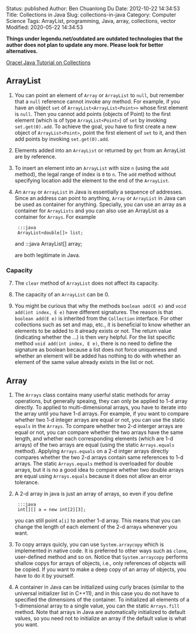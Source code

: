 Status: published
Author: Ben Chuanlong Du
Date: 2012-10-22 14:34:53
Title: Collections in Java
Slug: collections-in-java
Category: Computer Science
Tags: ArrayList, programming, Java, array, collections, vector
Modified: 2020-05-22 14:34:53

**Things under legendu.net/outdated are outdated technologies that the author does not plan to update any more. Please look for better alternatives.**


[Oracel Java Tutorial on Collections](http://docs.oracle.com/javase/tutorial/collections/index.html)

## ArrayList

1. You can point an element of `Array` or `ArrayList` to `null`, 
    but remember that a `null` reference cannot invoke any method. 
    For example, 
    if you have an object `set` of `ArrayList<ArrayList<Point>>` whose first element is `null`. 
    Then you cannot add points (objects of Point) to the first element 
    (which is of type `ArrayList<Point>`) of `set` by invoking `set.get(0).add`. 
    To achieve the goal, 
    you have to first create a new object of `ArrayList<Point>`, 
    point the first element of `set` to it, 
    and then add points by invoking `set.get(0).add`.

3. Elements added into an `ArrayList` or returned by `get` from an
    ArrayList are by reference.

4. To insert an element into an `ArrayList` with size `n` (using the `add` method), 
    the legal range of index is `0` to `n`. 
    The `add` method without specifying location add the element to the end of the `ArrayList`.

6. An `Array` or `ArrayList` in Java is essentially a sequence of addresses. 
    Since an address can point to anything, 
    `Array` or `ArrayList` in Java can be used as container for anything. 
    Specially, 
    you can use an array as a container for `ArrayLists` 
    and you can also use an ArrayList as a container for `Arrays`. 
    For example 

        :::java
        ArrayList<double[]> list;

    and 
        :::java
        ArrayList<Integer>[] array;

    are both legitimate in Java.

### Capacity

7. The `clear` method of `ArrayList` does not affect its capacity.

5. The capacity of an `ArrayList` can be 0.

3. You might be curious that why the methods `boolean add(E e)` and `void add(int index, E e)` have different signatures. 
    The reason is that `boolean add(E e)` is inherited from the `Collection` interface. 
    For other collections such as set and map, etc., 
    it is beneficial to know whether an elements to be added to it already exists or not.
    The return value (indicating whether the ...) is then very helpful. 
    For the list specific method `void add(int index, E e)`,
    there is no need to define the signature as boolean because a list does not force uniqueness 
    and whether an element will be added has nothing to do with whether an element of the same value already exists in the list or not.

## Array

1. The `Arrays` class contains many userful static methods for array operations,
    but generally speaing, 
    they can only be applied to 1-d array directly. 
    To applied to multi-dimensional arrays, 
    you have to iterate into the array until you have 1-d arrays. 
    For example, 
    if you want to compare whether two 1-d integer arrays are equal or not,
    you can use the static `equals` in the `Arrays`. 
    To compare whether two 2-d interger arrays are equal or not, 
    you can compare whether the two arrays have the same length, 
    and whether each corresponding elements (which are 1-d arrays) of the two arrays are equal 
    (using the static `Arrays.equals` method). 
    Applying `Arrays.equals` on a 2-d intger arrays directly compares whether the two 2-d arrays 
    contain same references to 1-d arrays. 
    The static `Arrays.equals` method is overloaded for double arrays,
    but it is no a good idea to compare whether two double arrays are equal using `Arrays.equals`
    because it does not allow an error tolerance.

2. A 2-d array in java is just an array of arrays, 
    so even if you define 

        :::java
        int[][] a = new int[2][3]; 

    you can still point `a[i]` to another 1-d array. 
    This means that you can change the
    length of each element of the 2-d array`a` whenever you want.

3. To copy arrays quicly, 
    you can use `System.arraycopy` which is implemented in native code. 
    It is preferred to other ways such as `clone`, 
    user-defined method and so on. 
    Notice that `System.arraycopy` performs shallow copys for arrays of objects,
    i.e., only references of objects will be copied. 
    If you want to make a deep copy of an array of objects, 
    you have to do it by yourself.

4. A container in Java can be initialized using curly braces 
    (similar to the universal initializer list in C++11), 
    and in this case you do not have to specified the dimensions of the container. 
    To initialized all elements of a 1-dimensional array to a single value, 
    you can the static `Arrays.fill` method.
    Note that arrays in Java are automatically initialized to default values, 
    so you need not to initialize an array if the default value is what you want.



